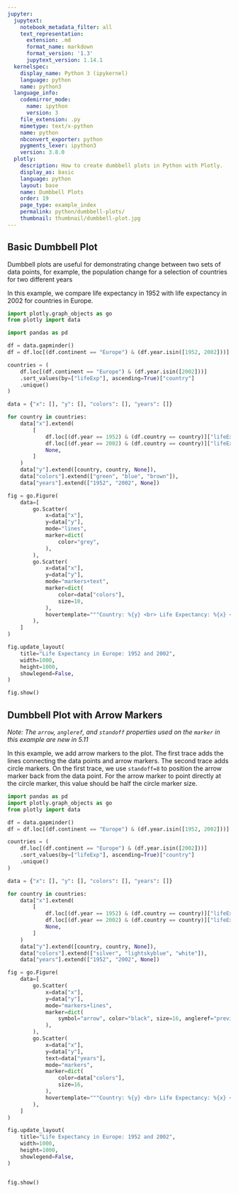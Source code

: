 ```yaml
---
jupyter:
  jupytext:
    notebook_metadata_filter: all
    text_representation:
      extension: .md
      format_name: markdown
      format_version: '1.3'
      jupytext_version: 1.14.1
  kernelspec:
    display_name: Python 3 (ipykernel)
    language: python
    name: python3
  language_info:
    codemirror_mode:
      name: ipython
      version: 3
    file_extension: .py
    mimetype: text/x-python
    name: python
    nbconvert_exporter: python
    pygments_lexer: ipython3
    version: 3.8.0
  plotly:
    description: How to create dumbbell plots in Python with Plotly.
    display_as: basic
    language: python
    layout: base
    name: Dumbbell Plots
    order: 19
    page_type: example_index
    permalink: python/dumbbell-plots/
    thumbnail: thumbnail/dumbbell-plot.jpg
---
```


## Basic Dumbbell Plot


Dumbbell plots are useful for demonstrating change between two sets of data points, for example, the population change for a selection of countries for two different years

In this example, we compare life expectancy in 1952 with life expectancy in 2002 for countries in Europe.

```python
import plotly.graph_objects as go
from plotly import data

import pandas as pd

df = data.gapminder()
df = df.loc[(df.continent == "Europe") & (df.year.isin([1952, 2002]))]

countries = (
    df.loc[(df.continent == "Europe") & (df.year.isin([2002]))]
    .sort_values(by=["lifeExp"], ascending=True)["country"]
    .unique()
)

data = {"x": [], "y": [], "colors": [], "years": []}

for country in countries:
    data["x"].extend(
        [
            df.loc[(df.year == 1952) & (df.country == country)]["lifeExp"].values[0],
            df.loc[(df.year == 2002) & (df.country == country)]["lifeExp"].values[0],
            None,
        ]
    )
    data["y"].extend([country, country, None]),
    data["colors"].extend(["green", "blue", "brown"]),
    data["years"].extend(["1952", "2002", None])

fig = go.Figure(
    data=[
        go.Scatter(
            x=data["x"],
            y=data["y"],
            mode="lines",
            marker=dict(
                color="grey",
            ),
        ),
        go.Scatter(
            x=data["x"],
            y=data["y"],
            mode="markers+text",
            marker=dict(
                color=data["colors"],
                size=10,
            ),
            hovertemplate="""Country: %{y} <br> Life Expectancy: %{x} <br><extra></extra>""",
        ),
    ]
)

fig.update_layout(
    title="Life Expectancy in Europe: 1952 and 2002",
    width=1000,
    height=1000,
    showlegend=False,
)

fig.show()

```

## Dumbbell Plot with Arrow Markers

*Note: The `arrow`, `angleref`, and `standoff` properties used on the `marker` in this example are new in 5.11*

In this example, we add arrow markers to the plot. The first trace adds the lines connecting the data points and arrow markers. 
The second trace adds circle markers. On the first trace, we use `standoff=8` to position the arrow marker back from the data point.
For the arrow marker to point directly at the circle marker, this value should be half the circle marker size. 

```python
import pandas as pd
import plotly.graph_objects as go
from plotly import data

df = data.gapminder()
df = df.loc[(df.continent == "Europe") & (df.year.isin([1952, 2002]))]

countries = (
    df.loc[(df.continent == "Europe") & (df.year.isin([2002]))]
    .sort_values(by=["lifeExp"], ascending=True)["country"]
    .unique()
)

data = {"x": [], "y": [], "colors": [], "years": []}

for country in countries:
    data["x"].extend(
        [
            df.loc[(df.year == 1952) & (df.country == country)]["lifeExp"].values[0],
            df.loc[(df.year == 2002) & (df.country == country)]["lifeExp"].values[0],
            None,
        ]
    )
    data["y"].extend([country, country, None]),
    data["colors"].extend(["silver", "lightskyblue", "white"]),
    data["years"].extend(["1952", "2002", None])

fig = go.Figure(
    data=[
        go.Scatter(
            x=data["x"],
            y=data["y"],
            mode="markers+lines",
            marker=dict(
                symbol="arrow", color="black", size=16, angleref="previous", standoff=8
            ),
        ),
        go.Scatter(
            x=data["x"],
            y=data["y"],
            text=data["years"],
            mode="markers",
            marker=dict(
                color=data["colors"],
                size=16,
            ),
            hovertemplate="""Country: %{y} <br> Life Expectancy: %{x} <br> Year: %{text} <br><extra></extra>""",
        ),
    ]
)

fig.update_layout(
    title="Life Expectancy in Europe: 1952 and 2002",
    width=1000,
    height=1000,
    showlegend=False,
)


fig.show()

```
